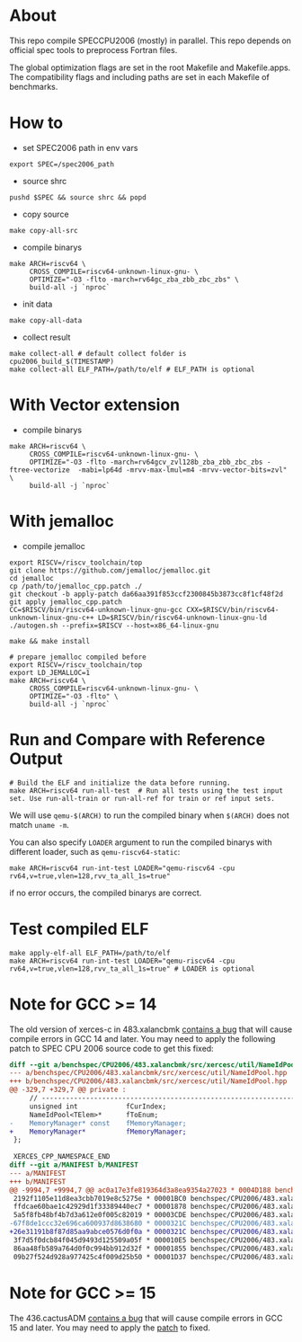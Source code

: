 # About

This repo compile SPECCPU2006 (mostly) in parallel.
This repo depends on official spec tools to preprocess Fortran files.

The global optimization flags are set in the root Makefile and Makefile.apps.
The compatibility flags and including paths are set in each Makefile of benchmarks.

# How to

- set SPEC2006 path in env vars

``` shell
export SPEC=/spec2006_path
```

- source shrc

``` shell
pushd $SPEC && source shrc && popd
```

- copy source
``` shell
make copy-all-src
```
- compile binarys
```
make ARCH=riscv64 \
     CROSS_COMPILE=riscv64-unknown-linux-gnu- \
     OPTIMIZE="-O3 -flto -march=rv64gc_zba_zbb_zbc_zbs" \
     build-all -j `nproc`
```

- init data
```
make copy-all-data
```
- collect result
```
make collect-all # default collect folder is cpu2006_build_$(TIMESTAMP)
make collect-all ELF_PATH=/path/to/elf # ELF_PATH is optional
```

# With Vector extension

- compile binarys
```
make ARCH=riscv64 \
     CROSS_COMPILE=riscv64-unknown-linux-gnu- \
     OPTIMIZE="-O3 -flto -march=rv64gcv_zvl128b_zba_zbb_zbc_zbs -ftree-vectorize  -mabi=lp64d -mrvv-max-lmul=m4 -mrvv-vector-bits=zvl" \
     build-all -j `nproc`
```

# With jemalloc

- compile jemalloc

```
export RISCV=/riscv_toolchain/top
git clone https://github.com/jemalloc/jemalloc.git
cd jemalloc
cp /path/to/jemalloc_cpp.patch ./
git checkout -b apply-patch da66aa391f853ccf2300845b3873cc8f1cf48f2d
git apply jemalloc_cpp.patch
CC=$RISCV/bin/riscv64-unknown-linux-gnu-gcc CXX=$RISCV/bin/riscv64-unknown-linux-gnu-c++ LD=$RISCV/bin/riscv64-unknown-linux-gnu-ld ./autogen.sh --prefix=$RISCV --host=x86_64-linux-gnu

make && make install

```

```shell
# prepare jemalloc compiled before
export RISCV=/riscv_toolchain/top
export LD_JEMALLOC=1
make ARCH=riscv64 \
     CROSS_COMPILE=riscv64-unknown-linux-gnu- \
     OPTIMIZE="-O3 -flto" \
     build-all -j `nproc`
```

# Run and Compare with Reference Output

```shell
# Build the ELF and initialize the data before running.
make ARCH=riscv64 run-all-test  # Run all tests using the test input set. Use run-all-train or run-all-ref for train or ref input sets.
```

We will use `qemu-$(ARCH)` to run the compiled binary when `$(ARCH)` does not match `uname -m`.

You can also specify `LOADER` argument to run the compiled binarys with different loader, such as `qemu-riscv64-static`:

```shell
make ARCH=riscv64 run-int-test LOADER="qemu-riscv64 -cpu rv64,v=true,vlen=128,rvv_ta_all_1s=true"
```

if no error occurs, the compiled binarys are correct.

# Test compiled ELF

```shell
make apply-elf-all ELF_PATH=/path/to/elf
make ARCH=riscv64 run-int-test LOADER="qemu-riscv64 -cpu rv64,v=true,vlen=128,rvv_ta_all_1s=true" # LOADER is optional
```

# Note for GCC >= 14

The old version of xerces-c in 483.xalancbmk [contains a bug](https://gcc.gnu.org/bugzilla/show_bug.cgi?id=111544) that will cause compile errors in GCC 14 and later. You may need to apply the following patch to SPEC CPU 2006 source code to get this fixed:

```diff
diff --git a/benchspec/CPU2006/483.xalancbmk/src/xercesc/util/NameIdPool.hpp b/benchspec/CPU2006/483.xalancbmk/src/xercesc/util/NameIdPool.hpp
--- a/benchspec/CPU2006/483.xalancbmk/src/xercesc/util/NameIdPool.hpp
+++ b/benchspec/CPU2006/483.xalancbmk/src/xercesc/util/NameIdPool.hpp
@@ -329,7 +329,7 @@ private :
     // -----------------------------------------------------------------------
     unsigned int            fCurIndex;
     NameIdPool<TElem>*      fToEnum;
-    MemoryManager* const    fMemoryManager;
+    MemoryManager*          fMemoryManager;
 };
 
 XERCES_CPP_NAMESPACE_END
diff --git a/MANIFEST b/MANIFEST
--- a/MANIFEST
+++ b/MANIFEST
@@ -9994,7 +9994,7 @@ ac0a17e3fe819364d3a8ea9354a27023 * 0004D188 benchspec/CPU2006/483.xalancbmk/src/
 2192f1105e11d8ea3cbb7019e8c5275e * 00001BC0 benchspec/CPU2006/483.xalancbmk/src/xercesc/util/MsgLoaders/Win32/Win32MsgLoader.hpp
 ffdcae60bae1c42929d1f33389440ec7 * 00001878 benchspec/CPU2006/483.xalancbmk/src/xercesc/util/Mutexes.hpp
 5a5f8fb48bf4b7d3a612e0f005c82019 * 00003CDE benchspec/CPU2006/483.xalancbmk/src/xercesc/util/NameIdPool.c
-67f8de1ccc32e696ca600937d8638680 * 0000321C benchspec/CPU2006/483.xalancbmk/src/xercesc/util/NameIdPool.hpp
+26e31191b8f87d85aa9abce0576d0f0a * 0000321C benchspec/CPU2006/483.xalancbmk/src/xercesc/util/NameIdPool.hpp
 3f7d5f0dcb84f045d9493d125509a05f * 000010E5 benchspec/CPU2006/483.xalancbmk/src/xercesc/util/NetAccessors/Socket/SocketNetAccessor.hpp
 86aa48fb589a764d0f0c994bb912d32f * 00001855 benchspec/CPU2006/483.xalancbmk/src/xercesc/util/NetAccessors/Socket/UnixHTTPURLInputStream.hpp
 09b27f524d928a977425c4f009d25b50 * 00001D37 benchspec/CPU2006/483.xalancbmk/src/xercesc/util/NetAccessors/WinSock/BinHTTPURLInputStream.hpp

```

# Note for GCC >= 15

The 436.cactusADM [contains a bug](https://stackoverflow.com/questions/25483031/storage-size-of-tzp-isn-t-known) that will cause compile errors in GCC 15 and later. You may need to apply the [patch](./patches/436.cactusADM.patch) to fixed.
